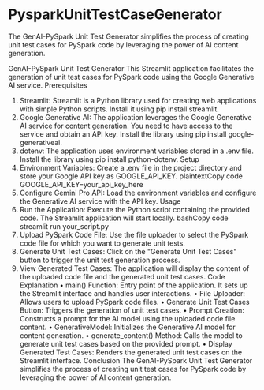 # PysparkUnitTestCaseGenerator
The GenAI-PySpark Unit Test Generator simplifies the process of creating unit test cases for PySpark code by leveraging the power of AI content generation.

GenAI-PySpark Unit Test Generator
This Streamlit application facilitates the generation of unit test cases for PySpark code using the Google Generative AI service.
Prerequisites
1.	Streamlit: Streamlit is a Python library used for creating web applications with simple Python scripts. Install it using pip install streamlit.
2.	Google Generative AI: The application leverages the Google Generative AI service for content generation. You need to have access to the service and obtain an API key. Install the library using pip install google-generativeai.
3.	dotenv: The application uses environment variables stored in a .env file. Install the library using pip install python-dotenv.
Setup
1.	Environment Variables: Create a .env file in the project directory and store your Google API key as GOOGLE_API_KEY.
plaintextCopy code
GOOGLE_API_KEY=your_api_key_here 
2.	Configure Gemini Pro API: Load the environment variables and configure the Generative AI service with the API key.
Usage
1.	Run the Application: Execute the Python script containing the provided code. The Streamlit application will start locally.
bashCopy code
streamlit run your_script.py 
2.	Upload PySpark Code File: Use the file uploader to select the PySpark code file for which you want to generate unit tests.
3.	Generate Unit Test Cases: Click on the "Generate Unit Test Cases" button to trigger the unit test generation process.
4.	View Generated Test Cases: The application will display the content of the uploaded code file and the generated unit test cases.
Code Explanation
•	main() Function: Entry point of the application. It sets up the Streamlit interface and handles user interactions.
•	File Uploader: Allows users to upload PySpark code files.
•	Generate Unit Test Cases Button: Triggers the generation of unit test cases.
•	Prompt Creation: Constructs a prompt for the AI model using the uploaded code file content.
•	GenerativeModel: Initializes the Generative AI model for content generation.
•	generate_content() Method: Calls the model to generate unit test cases based on the provided prompt.
•	Display Generated Test Cases: Renders the generated unit test cases on the Streamlit interface.
Conclusion
The GenAI-PySpark Unit Test Generator simplifies the process of creating unit test cases for PySpark code by leveraging the power of AI content generation.

